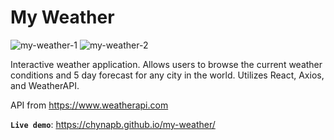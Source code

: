 # My Weather

![my-weather-1](https://github.com/chynapb/my-weather/assets/110194146/0d628199-e46b-4f0d-b485-84ebc242ae30)
![my-weather-2](https://github.com/chynapb/my-weather/assets/110194146/f9b12a93-a1e6-493f-acc9-d9203cddd4c3)

Interactive weather application. Allows users to browse the current weather conditions and 5 day forecast for any city in the world. Utilizes React, Axios, and WeatherAPI.

API from https://www.weatherapi.com

**`Live demo`**: https://chynapb.github.io/my-weather/
